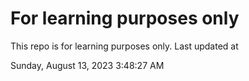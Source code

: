 # For learning purposes only
This repo is for learning purposes only.
Last updated at

Sunday, August 13, 2023 3:48:27 AM

